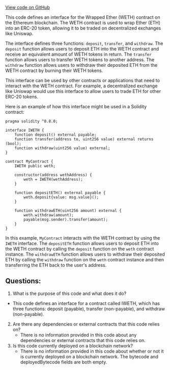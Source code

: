 [View code on GitHub](zoo-labs/zoo/blob/master/contracts/artifacts/src/uniswapv2/interfaces/IWETH.sol/IWETH.json)

This code defines an interface for the Wrapped Ether (WETH) contract on the Ethereum blockchain. The WETH contract is used to wrap Ether (ETH) into an ERC-20 token, allowing it to be traded on decentralized exchanges like Uniswap. 

The interface defines three functions: `deposit`, `transfer`, and `withdraw`. The `deposit` function allows users to deposit ETH into the WETH contract and receive an equivalent amount of WETH tokens in return. The `transfer` function allows users to transfer WETH tokens to another address. The `withdraw` function allows users to withdraw their deposited ETH from the WETH contract by burning their WETH tokens. 

This interface can be used by other contracts or applications that need to interact with the WETH contract. For example, a decentralized exchange like Uniswap would use this interface to allow users to trade ETH for other ERC-20 tokens. 

Here is an example of how this interface might be used in a Solidity contract:

```
pragma solidity ^0.8.0;

interface IWETH {
    function deposit() external payable;
    function transfer(address to, uint256 value) external returns (bool);
    function withdraw(uint256 value) external;
}

contract MyContract {
    IWETH public weth;

    constructor(address wethAddress) {
        weth = IWETH(wethAddress);
    }

    function depositETH() external payable {
        weth.deposit{value: msg.value}();
    }

    function withdrawETH(uint256 amount) external {
        weth.withdraw(amount);
        payable(msg.sender).transfer(amount);
    }
}
```

In this example, `MyContract` interacts with the WETH contract by using the `IWETH` interface. The `depositETH` function allows users to deposit ETH into the WETH contract by calling the `deposit` function on the `weth` contract instance. The `withdrawETH` function allows users to withdraw their deposited ETH by calling the `withdraw` function on the `weth` contract instance and then transferring the ETH back to the user's address.
## Questions: 
 1. What is the purpose of this code and what does it do?
   - This code defines an interface for a contract called IWETH, which has three functions: deposit (payable), transfer (non-payable), and withdraw (non-payable).
2. Are there any dependencies or external contracts that this code relies on?
   - There is no information provided in this code about any dependencies or external contracts that this code relies on.
3. Is this code currently deployed on a blockchain network?
   - There is no information provided in this code about whether or not it is currently deployed on a blockchain network. The bytecode and deployedBytecode fields are both empty.